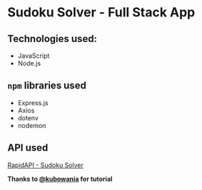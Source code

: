 # Sudoku Solver - Full Stack App

## Technologies used:
- JavaScript
- Node.js

## ```npm``` libraries used
- Express.js
- Axios
- dotenv
- nodemon

## API used
[RapidAPI - Sudoku Solver](https://rapidapi.com/sosier/api/solve-sudoku/)

**Thanks to [@kubowania](https://github.com/kubowania) for tutorial**
